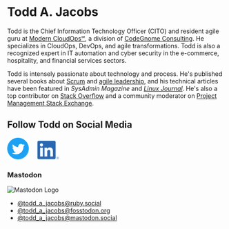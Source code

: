 # Todd A. Jacobs

Todd is the Chief Information Technology Officer (CITO) and resident agile guru at [Modern
CloudOps℠][1], a division of [CodeGnome Consulting][11]. He specializes
in CloudOps, DevOps, and agile transformations. Todd is also a
recognized expert in IT automation and cyber security in the e-commerce,
hospitality, and financial services sectors.

Todd is intensely passionate about technology and process. He's
published several books about [Scrum][3] and [agile leadership][2], and
his technical articles have been featured in *SysAdmin Magazine* and
*[Linux Journal][4]*. He's also a top contributor on [Stack Overflow][5]
and a community moderator on [Project Management Stack Exchange][6].

## Follow Todd on Social Media

[![Twitter][7]][9] &nbsp; &nbsp; [![LinkedIn][8]][10]

### Mastodon
<span style="size=50%">![Mastodon Logo](https://joinmastodon.org/logos/wordmark-white-text.svg)</span>
- <a rel="me" href="https://ruby.social/@todd_a_jacobs">@todd_a_jacobs@ruby.social</a>
- <a rel="me" href="https://fosstodon.org/@todd_a_jacobs">@todd_a_jacobs@fosstodon.org</a>
- <a rel="me" href="https://mastodon.social/@todd_a_jacobs">@todd_a_jacobs@mastodon.social</a>


[1]: https://www.moderndevops.com/
[2]: https://leanpub.com/agilecio/
[3]: https://leanpub.com/scrum-first-aid/
[4]: https://www.linuxjournal.com/
[5]: https://stackoverflow.com/users/1301972/todd-a-jacobs
[6]: https://pm.stackexchange.com/users/4271/todd-a-jacobs
[7]: images/twitter.png
[8]: images/linkedin.png
[9]: https://twitter.com/Todd_A_Jacobs
[10]: https://www.linkedin.com/in/todd-a-jacobs/
[11]: https://www.moderndevops.com/
